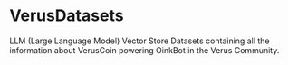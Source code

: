 # VerusDatasets
LLM (Large Language Model) Vector Store Datasets containing all the information about VerusCoin powering OinkBot in the Verus Community.
